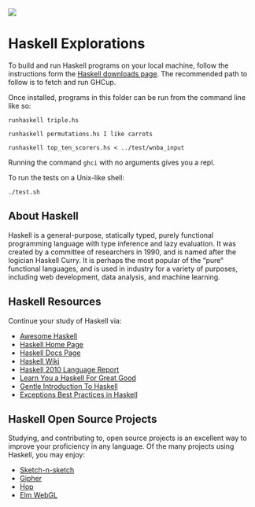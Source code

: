 <img src="https://raw.githubusercontent.com/rtoal/polyglot/master/docs/resources/haskell-logo-64.png">

# Haskell Explorations

To build and run Haskell programs on your local machine, follow the instructions form the [Haskell downloads page](https://www.haskell.org/downloads/). The recommended path to follow is to fetch and run GHCup.

Once installed, programs in this folder can be run from the command line like so:

```
runhaskell triple.hs
```

```
runhaskell permutations.hs I like carrots
```

```
runhaskell top_ten_scorers.hs < ../test/wnba_input
```

Running the command `ghci` with no arguments gives you a repl.

To run the tests on a Unix-like shell:

```
./test.sh
```

## About Haskell

Haskell is a general-purpose, statically typed, purely functional programming language with type inference and lazy evaluation. It was created by a committee of researchers in 1990, and is named after the logician Haskell Curry. It is perhaps the most popular of the “pure“ functional languages, and is used in industry for a variety of purposes, including web development, data analysis, and machine learning.

## Haskell Resources

Continue your study of Haskell via:

- [Awesome Haskell](https://github.com/krispo/awesome-haskell)
- [Haskell Home Page](https://www.haskell.org/)
- [Haskell Docs Page](https://www.haskell.org/documentation)
- [Haskell Wiki](https://wiki.haskell.org/Haskell)
- [Haskell 2010 Language Report](https://www.haskell.org/onlinereport/haskell2010/)
- [Learn You a Haskell For Great Good](http://learnyouahaskell.com/)
- [Gentle Introduction To Haskell](https://www.haskell.org/tutorial/)
- [Exceptions Best Practices in Haskell](https://www.fpcomplete.com/blog/2016/11/exceptions-best-practices-haskell)

## Haskell Open Source Projects

Studying, and contributing to, open source projects is an excellent way to improve your proficiency in any language. Of the many projects using Haskell, you may enjoy:

- [Sketch-n-sketch](https://github.com/ravichugh/sketch-n-sketch)
- [Gipher](https://github.com/matthieu-beteille/gipher)
- [Hop](https://github.com/sporto/hop)
- [Elm WebGL](https://github.com/elm-community/elm-webgl)

